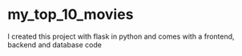 # my_top_10_movies


I created this project with flask in python and comes with a frontend, backend and database code
